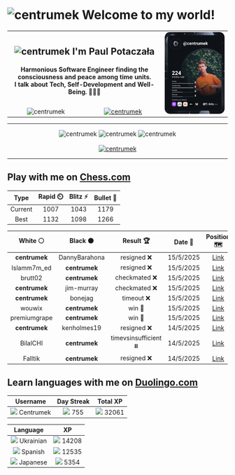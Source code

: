 <h1>
  <img
    src="https://emojis.slackmojis.com/emojis/images/1531849430/4246/blob-sunglasses.gif"
    width="30"
    alt="centrumek"
  />
  Welcome to my world!
</h1>

<table>
  <tbody>
    <tr>
      <td align="center" width="70%" colspan="2">
        <h2>
          <img
            src="https://raw.githubusercontent.com/MartinHeinz/MartinHeinz/master/wave.gif"
            width="30px"
            alt="centrumek"
          />
          I'm Paul Potaczała
        </h2>
        <h4>
          Harmonious Software Engineer finding the consciousness and peace among time units.
          <br/>
          I talk about Tech, Self-Development and Well-Being. 🌿🧘🚀
        </h4>
      </td>
      <td width="30%" rowspan="2">
        <a href="https://app.daily.dev/centrumek">
          <img
            src="./devcard.svg"
            alt="centrumek"
          />
        </a>
      </td>
    </tr>
    <tr align="center">
      <td>
        <img
          src="https://komarev.com/ghpvc/?username=centrumek&label=visitors&color=0e75b6&style=flat"
          alt="centrumek"
        >
      </td>
      <td>
        <a href="https://stackoverflow.com/users/14496012/centrumek">
          <img
            src="https://stackoverflow.com/users/flair/14496012.png?theme=dark"
            alt="centrumek"
          >
        </a>
      </td>
    </tr>
  </tbody>
</table>

---
<div align="center">
  <img 
    src="https://github-readme-stats.vercel.app/api?username=centrumek&show_icons=true&count_private=true&theme=dark&hide_border=true&hide=issues,contribs&bg_color=00000000"
    alt="centrumek"
  />
  <img
    src="https://github-readme-stats.vercel.app/api/top-langs/?username=centrumek&layout=compact&hide_border=true&theme=dark&bg_color=00000000&langs_count=6&exclude_repo=air-statistic-app"
    alt="centrumek"
  />
  <img 
    src="https://github-readme-streak-stats.herokuapp.com?user=centrumek&theme=dark&hide_border=true&background=FFFFFF00"
    alt="centrumek"
  />
  <br/>
  <br/>
  <a href="https://www.buymeacoffee.com/centrumek">
    <img
      src="https://cdn.buymeacoffee.com/buttons/v2/default-orange.png"
      height="50"
      width="210"
      alt="centrumek"
    />
  </a>
</div>

---

## Play with me on [Chess.com](https://www.chess.com/member/centrumek)

<div align="center">
<!--START_SECTION:chessStats-->
<!-- Automatically generated with https://github.com/Balastrong/chess-stats-action -->

| Type | Rapid ⏲️ | Blitz ⚡ | Bullet 🔫 |
|:---:|:---:|:---:|:---:|
| Current | 1007 | 1043 | 1179 |
| Best | 1132 | 1098 | 1266 |

| White ⚪ | Black ⚫ | Result 🏆 | Date 📅 | Position 🗺️ | Type 🕕 |
|:---:|:---:|:---:|:---:|:---:|:---:|
| **centrumek** | DannyBarahona | resigned ❌ | 15/5/2025 | <a href="http://www.ee.unb.ca/cgi-bin/tervo/fen.pl?select=8/1r6/1p1R4/2p5/P1P3k1/2PK3r/8/8 w - - 4 48">Link</a> | Blitz |
| Islamm7m_ed | **centrumek** | resigned ❌ | 15/5/2025 | <a href="http://www.ee.unb.ca/cgi-bin/tervo/fen.pl?select=3k4/5B2/8/1p2P2p/5P2/5KP1/P6P/6R1 b - - 0 39">Link</a> | Blitz |
| brutt02 | **centrumek** | checkmated ❌ | 15/5/2025 | <a href="http://www.ee.unb.ca/cgi-bin/tervo/fen.pl?select=8/5r2/3Bb2p/4PppP/pQ6/P1k5/8/2KR1R2 b - - 1 40">Link</a> | Blitz |
| **centrumek** | jim-murray | checkmated ❌ | 15/5/2025 | <a href="http://www.ee.unb.ca/cgi-bin/tervo/fen.pl?select=rn6/ppp2k2/3bp2R/3p1p2/3P4/2N1Pp2/PPPB1P2/R3K1q1 w Q - 2 20">Link</a> | Blitz |
| **centrumek** | bonejag | timeout ❌ | 15/5/2025 | <a href="http://www.ee.unb.ca/cgi-bin/tervo/fen.pl?select=8/8/3B4/1P6/8/2kp4/K1b5/8 w - - 0 63">Link</a> | Blitz |
| wouwix | **centrumek** | win 🥇 | 15/5/2025 | <a href="http://www.ee.unb.ca/cgi-bin/tervo/fen.pl?select=8/7k/6p1/p5P1/1p5K/1P2q2q/P1P5/8 w - - 0 46">Link</a> | Blitz |
| premiumgrape | **centrumek** | win 🥇 | 15/5/2025 | <a href="http://www.ee.unb.ca/cgi-bin/tervo/fen.pl?select=2kr4/2p1bp1p/1PQp4/p2B2r1/4P3/2P2q2/P4P1P/R4R1K w - - 1 25">Link</a> | Blitz |
| **centrumek** | kenholmes19 | resigned ❌ | 14/5/2025 | <a href="http://www.ee.unb.ca/cgi-bin/tervo/fen.pl?select=8/8/4k3/8/5K2/3q4/8/8 w - - 6 60">Link</a> | Blitz |
| BilalCHI | **centrumek** | timevsinsufficient ⏸️ | 14/5/2025 | <a href="http://www.ee.unb.ca/cgi-bin/tervo/fen.pl?select=4Q3/5P2/6K1/3k4/8/8/8/8 w - - 3 63">Link</a> | Blitz |
| Falltik | **centrumek** | resigned ❌ | 14/5/2025 | <a href="http://www.ee.unb.ca/cgi-bin/tervo/fen.pl?select=8/8/2k5/5K2/2P5/3P4/1Q6/8 b - - 0 51">Link</a> | Blitz |

<!--END_SECTION:chessStats-->
</div>

## Learn languages with me on [Duolingo.com](https://www.duolingo.com/profile/Centrumek)

<div align="center">
<!--START_SECTION:duolingoStats-->
<!-- Automatically generated with https://github.com/centrumek/duolingo-readme-stats-->

| Username | Day Streak | Total XP |
|:---:|:---:|:---:|
| <img src="https://raw.githubusercontent.com/centrumek/duolingo-readme-stats/main/assets/duolingo.png" height="12"> Centrumek | <img src="https://raw.githubusercontent.com/centrumek/duolingo-readme-stats/main/assets/streakinactive.svg" height="12"> 755 | <img src="https://raw.githubusercontent.com/centrumek/duolingo-readme-stats/main/assets/xp.svg" height="12"> 32061 | <img src="https://raw.githubusercontent.com/centrumek/duolingo-readme-stats/main/assets/xp.svg" height="12"> 0 |

| Language | XP |
|:---:|:---:|
| <img src="https://raw.githubusercontent.com/centrumek/duolingo-readme-stats/main/assets/langs/ukrainian.svg" height="12"> Ukrainian | <img src="https://raw.githubusercontent.com/centrumek/duolingo-readme-stats/main/assets/xp.svg" height="12"> 14208 |
| <img src="https://raw.githubusercontent.com/centrumek/duolingo-readme-stats/main/assets/langs/spanish.svg" height="12"> Spanish | <img src="https://raw.githubusercontent.com/centrumek/duolingo-readme-stats/main/assets/xp.svg" height="12"> 12535 |
| <img src="https://raw.githubusercontent.com/centrumek/duolingo-readme-stats/main/assets/langs/japanese.svg" height="12"> Japanese | <img src="https://raw.githubusercontent.com/centrumek/duolingo-readme-stats/main/assets/xp.svg" height="12"> 5354 |

<!--END_SECTION:duolingoStats-->
</div>
<!--
**centrumek/centrumek** is a ✨ _special_ ✨ repository because its `README.md` (this file) appears on your GitHub profile.

Here are some ideas to get you started:

- 🔭 I’m currently working on ...
- 🌱 I’m currently learning ...
- 👯 I’m looking to collaborate on ...
- 🤔 I’m looking for help with ...
- 💬 Ask me about ...
- 📫 How to reach me: ...
- 😄 Pronouns: ...
- ⚡ Fun fact: ...
-->
